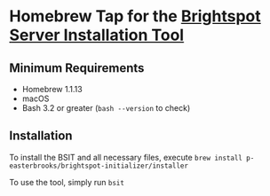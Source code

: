 # Homebrew Tap for the [Brightspot Server Installation Tool](https://github.com/OttoHagg/brightspot-server-install/wiki/Shell-Script-Version)
## Minimum Requirements

* Homebrew 1.1.13
* macOS
* Bash 3.2 or greater (`bash --version` to check)

## Installation
To install the BSIT and all necessary files, execute `brew install p-easterbrooks/brightspot-initializer/installer`

To use the tool, simply run `bsit`

